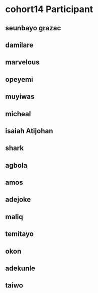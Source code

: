 # cohort14 Participant

## seunbayo  grazac
## damilare
## marvelous
## opeyemi
## muyiwas
## micheal
## isaiah Atijohan
## shark
## agbola
## amos
## adejoke
## maliq
## temitayo
## okon
## adekunle
## taiwo 

